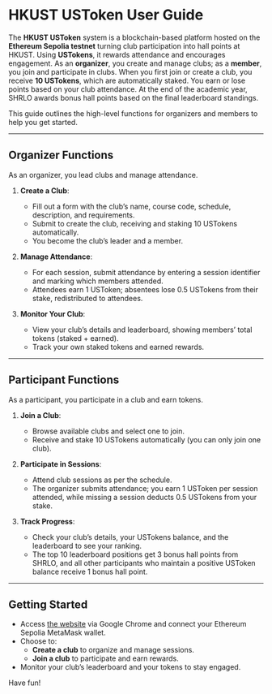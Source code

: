# HKUST USToken User Guide

The **HKUST USToken** system is a blockchain-based platform hosted on the **Ethereum Sepolia testnet** turning club participation into hall points at HKUST. Using **USTokens**, it rewards attendance and encourages engagement. As an **organizer**, you create and manage clubs; as a **member**, you join and participate in clubs. When you first join or create a club, you receive **10 USTokens**, which are automatically staked. You earn or lose points based on your club attendance. At the end of the academic year, SHRLO awards bonus hall points based on the final leaderboard standings.

This guide outlines the high-level functions for organizers and members to help you get started.

---

## Organizer Functions

As an organizer, you lead clubs and manage attendance.

1. **Create a Club**:
   - Fill out a form with the club’s name, course code, schedule, description, and requirements.
   - Submit to create the club, receiving and staking 10 USTokens automatically.
   - You become the club’s leader and a member.

2. **Manage Attendance**:
   - For each session, submit attendance by entering a session identifier and marking which members attended.
   - Attendees earn 1 USToken; absentees lose 0.5 USTokens from their stake, redistributed to attendees.

3. **Monitor Your Club**:
   - View your club’s details and leaderboard, showing members’ total tokens (staked + earned).
   - Track your own staked tokens and earned rewards.

---

## Participant Functions

As a participant, you participate in a club and earn tokens.

1. **Join a Club**:
   - Browse available clubs and select one to join.
   - Receive and stake 10 USTokens automatically (you can only join one club).

2. **Participate in Sessions**:
   - Attend club sessions as per the schedule.
   - The organizer submits attendance; you earn 1 USToken per session attended, while missing a session deducts 0.5 USTokens from your stake.

3. **Track Progress**:
   - Check your club’s details, your USTokens balance, and the leaderboard to see your ranking.
   - The top 10 leaderboard positions get 3 bonus hall points from SHRLO, and all other participants who maintain a positive USToken balance receive 1 bonus hall point. 

---

## Getting Started
- Access [the website](https://armaanisfab.github.io/USToken/) via Google Chrome and connect your Ethereum Sepolia MetaMask wallet.
- Choose to:
  - **Create a club** to organize and manage sessions.
  - **Join a club** to participate and earn rewards.
- Monitor your club’s leaderboard and your tokens to stay engaged.

Have fun!
